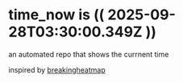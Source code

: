 # time_now is (( 2025-09-28T03:30:00.349Z ))

an automated repo that shows the currnent time

inspired by [breakingheatmap](https://github.com/breakingheatmap/breakingheatmap)